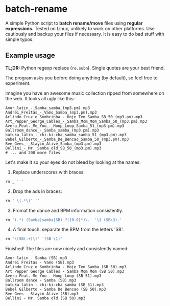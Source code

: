 
# batch-rename

A simple Python script to **batch rename/move** files using **regular expressions.**
Tested on Linux, unlikely to work on other platforms. Use cautiously and backup your files if necessary. It is easy to do bad stuff with simple typos.

## Example usage

**TL;DR:** Python regexp replace (```re.subn```). Single quotes are your best friend.

The program asks you before doing anything (by default), so feel free to experiment.

Imagine you have an awesome music collection ripped from somewhere on the web. It looks all ugly like this:

```
Amor_latin_-_Samba_samba_(mp3.pm).mp3
Andrei_Freitas_-_Vamo_Samba_(mp3.pm).mp3
Arlindo_Cruz_e_Sombrinha_-_Hoje_Tem_Samba_SB_50_(mp3.pm).mp3
Art_Pepper_George_Cables_-_Samba_Mom_Mom_Samba_50_(mp3.pm).mp3
Avera_Feat._Me_You_-_Hoop_Loop_Samba_51_(mp3.pm).mp3
Ballroom_dance_-_Samba_samba_(mp3.pm).mp3
batuka_latin_-_chi-ki-cha_samba_samba_51_(mp3.pm).mp3
Bebel_Gilberto_-_Samba_De_Bencao_Samba_50_(mp3.pm).mp3
Bee_Gees_-_Stayin_Alive_Samba_(mp3.pm).mp3
Bellini_-_Mr._Samba_old_SB_50_(mp3.pm).mp3
# ... and 200 more files
```

Let's make it so your eyes do not bleed by looking at the names.

1. Replace underscores with braces:
```bash
rn _ ' '
```

2. Drop the ads in braces:
```bash
rn ' \(.*\)' ''
```

3. Fromat the dance and BPM information consistently.
```bash
rn '(.*) (Samba|samba|SB) ?([0-9]*)\.' '\1 (SB\3).'
```

4. A final touch: separate the BPM from the letters 'SB'.
```bash
rn '\(SB(.+)\)' '(SB \1)'
```

Finished! The files are now nicely and consistently named:

```
Amor latin - Samba (SB).mp3
Andrei Freitas - Vamo (SB).mp3
Arlindo Cruz e Sombrinha - Hoje Tem Samba (SB 50).mp3
Art Pepper George Cables - Samba Mom Mom (SB 50).mp3
Avera Feat. Me You - Hoop Loop (SB 51).mp3
Ballroom dance - Samba (SB).mp3
batuka latin - chi-ki-cha samba (SB 51).mp3
Bebel Gilberto - Samba De Bencao (SB 50).mp3
Bee Gees - Stayin Alive (SB).mp3
Bellini - Mr. Samba old (SB 50).mp3
```
